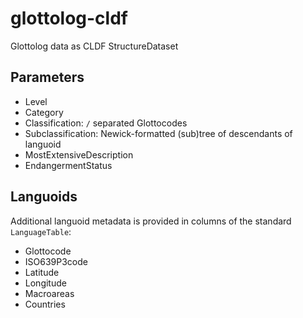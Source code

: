 # glottolog-cldf
Glottolog data as CLDF StructureDataset

## Parameters

- Level
- Category
- Classification: `/` separated Glottocodes
- Subclassification: Newick-formatted (sub)tree of descendants of languoid
- MostExtensiveDescription
- EndangermentStatus


## Languoids

Additional languoid metadata is provided in columns of the standard `LanguageTable`:
- Glottocode
- ISO639P3code
- Latitude
- Longitude
- Macroareas
- Countries

